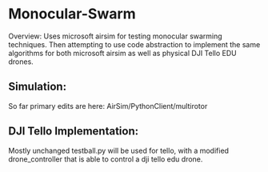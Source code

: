 ﻿# Monocular-Swarm

Overview: Uses microsoft airsim for testing monocular swarming techniques. Then attempting to use code abstraction to implement the same algorithms for
both microsoft airsim as well as physical DJI Tello EDU drones.

## Simulation:
So far primary edits are here: AirSim/PythonClient/multirotor


## DJI Tello Implementation:
Mostly unchanged testball.py will be used for tello, with a modified drone_controller that
is able to control a dji tello edu drone.
